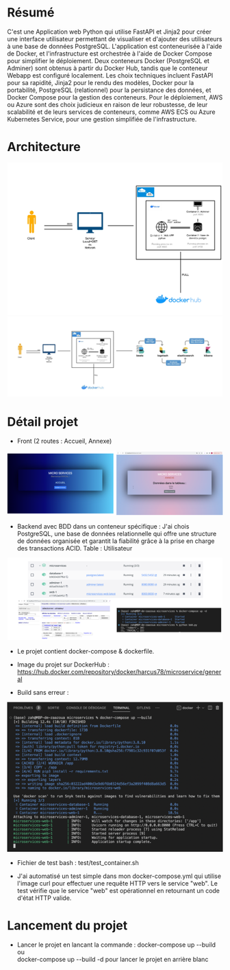 # Résumé
C'est une Application web Python qui utilise FastAPI et Jinja2 pour créer une interface utilisateur permettant de visualiser et d'ajouter des utilisateurs à une base de données PostgreSQL. L'application est conteneurisée à l'aide de Docker, et l'infrastructure est orchestrée à l'aide de Docker Compose pour simplifier le déploiement. Deux conteneurs Docker (PostgreSQL et Adminer) sont obtenus à partir du Docker Hub, tandis que le conteneur Webapp est configuré localement. Les choix techniques incluent FastAPI pour sa rapidité, Jinja2 pour le rendu des modèles, Docker pour la portabilité, PostgreSQL (relationnel) pour la persistance des données, et Docker Compose pour la gestion des conteneurs. Pour le déploiement, AWS ou Azure sont des choix judicieux en raison de leur robustesse, de leur scalabilité et de leurs services de conteneurs, comme AWS ECS ou Azure Kubernetes Service, pour une gestion simplifiée de l'infrastructure.

# Architecture
<img src="templates/img/architecture.jpg">
<img src="templates/img/architecture2.jpg">

# Détail projet
* Front (2 routes : Accueil, Annexe)
<img src="templates/img/route.png">

* Backend avec BDD dans un conteneur spécifique :
  J'ai chois PostgreSQL, une base de données relationnelle qui offre une structure de données organisée et garantit la fiabilité grâce à la prise en charge des transactions ACID.
  Table : Utilisateur
<img src="templates/img/bdd.png">


* Le projet contient docker-compose & dockerfile.

* Image du projet sur DockerHub :
https://hub.docker.com/repository/docker/harcus78/microservice/general

* Build sans erreur : 
<img src="templates/img/build.png">

* Fichier de test bash : 
test/test_container.sh

* J'ai automatisé un test simple dans mon docker-compose.yml qui utilise l'image curl pour effectuer une requête HTTP vers le service "web". Le test vérifie que le service "web" est opérationnel en retournant un code d'état HTTP valide.


# Lancement du projet
* Lancer le projet en lancant la commande : 
    docker-compose up --build <br>
    ou <br>
    docker-compose up --build -d pour lancer le projet en arrière blanc 


